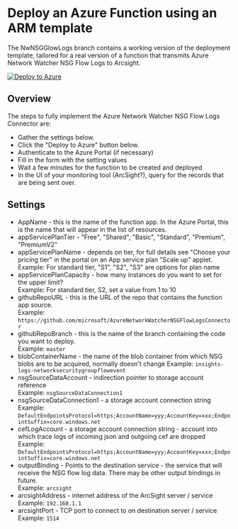 # Deploy an Azure Function using an ARM template

The NwNSGGlowLogs branch contains a working version of the deployment template, tailored for a real version of a function that transmits Azure Network Watcher NSG Flow Logs to Arcsight.  

[![Deploy to Azure](http://azuredeploy.net/deploybutton.png)](https://portal.azure.com/#create/Microsoft.Template/uri/https%3A%2F%2Fraw.githubusercontent.com%2Fsebastus%2FAzureFunctionDeployment%2FNwNSGFlowLogs%2FazureDeploy.json)

## Overview

The steps to fully implement the Azure Network Watcher NSG Flow Logs Connector are:  
* Gather the settings below.
* Click the "Deploy to Azure" button below.
* Authenticate to the Azure Portal (if necessary)
* Fill in the form with the setting values
* Wait a few minutes for the function to be created and deployed
* In the UI of your monitoring tool (ArcSight?), query for the records that are being sent over.

## Settings

* AppName                     - this is the name of the function app. In the Azure Portal, this is the name that will appear in the list of resources.
* appServicePlanTier          - "Free", "Shared", "Basic", "Standard", "Premium", "PremiumV2"
* appServicePlanName          - depends on tier, for full details see "Choose your pricing tier" in the portal on an App service plan "Scale up" applet.  
   Example: For standard tier, "S1", "S2", "S3" are options for plan name
* appServicePlanCapacity      - how many instances do you want to set for the upper limit?  
   Example: For standard tier, S2, set a value from 1 to 10
* githubRepoURL                     - this is the URL of the repo that contains the function app source.  
   Example: ```https://github.com/microsoft/AzureNetworkWatcherNSGFlowLogsConnector```
* githubRepoBranch                  - this is the name of the branch containing the code you want to deploy.  
   Example: ```master```
* blobContainerName           - the name of the blob container from which NSG blobs are to be acquired, normally doesn't change
   Example: ```insights-logs-networksecuritygroupflowevent```
* nsgSourceDataAccount              - indirection pointer to storage account reference  
   Example: ```nsgSourceDataConnection1```
* nsgSourceDataConnection1    - a storage account connection string  
   Example: ```DefaultEndpointsProtocol=https;AccountName=yyy;AccountKey=xxx;EndpointSuffix=core.windows.net```
* cefLogAccount               - a storage account connection string - account into which trace logs of incoming json and outgoing cef are dropped  
   Example: ```DefaultEndpointsProtocol=https;AccountName=yyy;AccountKey=xxx;EndpointSuffix=core.windows.net```
* outputBinding               - Points to the destination service - the service that will receive the NSG flow log data. There may be other output bindings in future.  
   Example: ```arcsight```
* arcsightAddress             - internet address of the ArcSight server / service  
   Example: ```192.168.1.1```
* arcsightPort                - TCP port to connect to on destination server / service  
   Example: ```1514```
